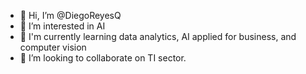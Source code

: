 - 👋 Hi, I’m @DiegoReyesQ
- 👀 I’m interested in AI
- 🌱 I'm currently learning data analytics, AI applied for business, and computer vision
- 💞️ I’m looking to collaborate on TI sector.

<!---
DiegoReyesQ/DiegoReyesQ is a ✨ special ✨ repository because its `README.md` (this file) appears on your GitHub profile.
You can click the Preview link to take a look at your changes.
--->
